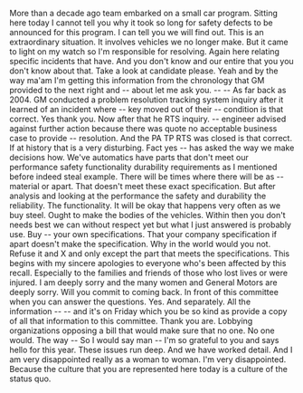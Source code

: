 More than a decade ago team embarked on a small car program. Sitting here today I cannot tell you why it took so long for safety defects to be announced for this program. I can tell you we will find out. This is an extraordinary situation. It involves vehicles we no longer make. But it came to light on my watch so I'm responsible for resolving. Again here relating specific incidents that have. And you don't know and our entire that you you don't know about that. Take a look at candidate please. Yeah and by the way ma'am I'm getting this information from the chronology that GM provided to the next right and -- about let me ask you. -- -- As far back as 2004. GM conducted a problem resolution tracking system inquiry after it learned of an incident where -- key moved out of their -- condition is that correct. Yes thank you. Now after that he RTS inquiry. -- engineer advised against further action because there was quote no acceptable business case to provide -- resolution. And the PA TP RTS was closed is that correct. If at history that is a very disturbing. Fact yes -- has asked the way we make decisions how. We've automatics have parts that don't meet our performance safety functionality durability requirements as I mentioned before indeed steal example. There will be times where there will be as -- material or apart. That doesn't meet these exact specification. But after analysis and looking at the performance the safety and durability the reliability. The functionality. It will be okay that happens very often as we buy steel. Ought to make the bodies of the vehicles. Within then you don't needs best we can without respect yet but what I just answered is probably use. Buy -- your own specifications. That your company specification if apart doesn't make the specification. Why in the world would you not. Refuse it and X and only except the part that meets the specifications. This begins with my sincere apologies to everyone who's been affected by this recall. Especially to the families and friends of those who lost lives or were injured. I am deeply sorry and the many women and General Motors are deeply sorry. Will you commit to coming back. In front of this committee when you can answer the questions. Yes. And separately. All the information -- -- and it's on Friday which you be so kind as provide a copy of all that information to this committee. Thank you are. Lobbying organizations opposing a bill that would make sure that no one. No one would. The way -- So I would say man -- I'm so grateful to you and says hello for this year. These issues run deep. And we have worked detail. And I am very disappointed really as a woman to woman. I'm very disappointed. Because the culture that you are represented here today is a culture of the status quo.